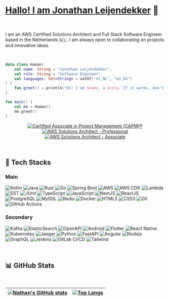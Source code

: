 # [Hallo! I am Jonathan Leijendekker](https://linkedin.com/in/jonathan-leijendekker) 👋

<br />

I am an AWS Certified Solutions Architect and Full Stack Software Engineer based in the Netherlands 🇳🇱. I am always open to collaborating on projects and innovative ideas.

<br />

```kotlin
data class Human(
    val name: String = "Jonathan Leijendekker",
    val role: String = "Software Engineer",
    val languages: Set<String> = setOf("nl_NL", "en_US")
) {
    fun greet() = println("Hi! I am $name, a $role. If it works, don't touch it!")
}

fun main() {
    val me = Human()
    me.greet()
}
```

<p align="center">
    <a href="https://www.credly.com/badges/2daefe93-3779-442e-b775-246bca182bb7/public_url" target="_blank">
        <img src="https://images.credly.com/size/150x150/images/ad9ad44b-54b8-4916-ba10-7b131da0b732/capm-600px.png" alt="Certified Associate in Project Management (CAPM)®">
    </a>
    <a href="https://www.credly.com/badges/12947df7-c59d-42ae-a329-a7dd7c13edd0/public_url" target="_blank">
        <img src="https://images.credly.com/size/150x150/images/2d84e428-9078-49b6-a804-13c15383d0de/image.png" alt="AWS Solutions Architect - Professional">
    </a>
    <a href="https://www.credly.com/badges/c9428ba1-bd1d-4667-9887-646a8cecf251/public_url" target="_blank">
        <img src="https://images.credly.com/size/150x150/images/0e284c3f-5164-4b21-8660-0d84737941bc/image.png" alt="AWS Solutions Architect - Associate">
    </a>
</p>

<br/>

## 🔨 Tech Stacks

### Main

![Kotlin](https://img.shields.io/badge/Kotlin-black?style=flat&logo=kotlin)
![Java](https://img.shields.io/badge/-Java-black?style=flat&logo=openjdk)
![Rust](https://img.shields.io/badge/Rust-black?style=flat&logo=rust)
![Go](https://img.shields.io/badge/Go-black?style=flat&logo=go)
![Spring Boot](https://img.shields.io/badge/-Spring%20Boot-black?style=flat&logo=springboot)
![AWS](https://img.shields.io/badge/AWS-black?style=flat&logo=amazon-web-services)
![AWS CDK](https://img.shields.io/badge/AWS%20CDK-black?style=flat&logo=amazon-web-services)
![Lambda](https://img.shields.io/badge/Lambda-black?style=flat&logo=aws-lambda)
![SST](https://img.shields.io/badge/SST-black?style=flat&logo=sst)
![JUnit](https://img.shields.io/badge/-JUnit-black?style=flat&logo=junit5)
![TypeScript](https://img.shields.io/badge/-TypeScript-black?style=flat&logo=typescript)
![JavaScript](https://img.shields.io/badge/-JavaScript-black?style=flat&logo=javascript)
![NextJS](https://img.shields.io/badge/NextJS-black?style=flat&logo=next.js)
![ReactJS](https://img.shields.io/badge/ReactJS-black?style=flat&logo=react)
![PostgreSQL](https://img.shields.io/badge/-PostgreSQL-black?style=flat&logo=postgresql)
![MySQL](https://img.shields.io/badge/-MySQL-black?style=flat&logo=mysql)
![Redis](https://img.shields.io/badge/-Redis-black?style=flat&logo=Redis)
![Docker](https://img.shields.io/badge/-Docker-black?style=flat&logo=docker)
![HTML5](https://img.shields.io/badge/-HTML5-black?style=flat&logo=html5&logoColor=white)
![CSS3](https://img.shields.io/badge/-CSS3-black?style=flat&logo=css3)
![Git](https://img.shields.io/badge/-Git-black?style=flat&logo=git)
![GitHub Actions](https://img.shields.io/badge/-GitHub%20Actions-black?style=flat&logo=github-actions)

### Secondary

![Kafka](https://img.shields.io/badge/Kafka-black?style=flat&logo=apache-kafka)
![ElasticSearch](https://img.shields.io/badge/-ElasticSearch-black?style=flat&logo=elasticsearch)
![OpenAPI](https://img.shields.io/badge/-OpenAPI-black?style=flat&logo=openapi-initiative)
![Android](https://img.shields.io/badge/Android-black?style=flat&logo=android)
![Flutter](https://img.shields.io/badge/Flutter-black?style=flat&logo=flutter)
![React Native](https://img.shields.io/badge/React%20Native-black?style=flat&logo=react)
![Kubernetes](https://img.shields.io/badge/Kubernetes-black?style=flat&logo=kubernetes)
![Jaeger](https://img.shields.io/badge/-OpenTelemetry-black?style=flat&logo=opentelemetry)
![Python](https://img.shields.io/badge/-Python-black?style=flat&logo=Python)
![FastAPI](https://img.shields.io/badge/-FastAPI-black?style=flat&logo=fastapi)
![Angular](https://img.shields.io/badge/Angular-black?style=flat&logo=angular)
![Nodejs](https://img.shields.io/badge/-Nodejs-black?style=flat&logo=Node.js)
![GraphQL](https://img.shields.io/badge/-GraphQL-black?style=flat&logo=graphql)
![Jenkins](https://img.shields.io/badge/Jenkins-black?style=flat&logo=jenkins)
![GitLab CI/CD](https://img.shields.io/badge/-GitLab%20CI%2fCD-black?style=flat&logo=gitlab)
![Tailwind](https://img.shields.io/badge/-Tailwind-black?style=flat&logo=tailwind-css)

<br/>

## 📊 GitHub Stats

<br/>

| [![Nathan's GitHub stats](https://github-readme-stats.vercel.app/api?username=leijendary&theme=tokyonight&layout=compact&show_icons=true&hide_border=true&bg_color=00000000)](https://github.com/leijendary/github-readme-stats) | [![Top Langs](https://github-readme-stats.vercel.app/api/top-langs/?username=leijendary&layout=compact&theme=tokyonight&hide_border=true&bg_color=00000000)](https://github.com/leijendary/github-readme-stats) |
| - | - |

